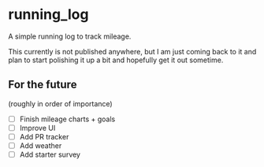 # running_log

A simple running log to track mileage.

This currently is not published anywhere, but I am just coming back to it and plan to start polishing it up a bit and hopefully get it out sometime.

## For the future
(roughly in order of importance)
 - [ ] Finish mileage charts + goals
 - [ ] Improve UI
 - [ ] Add PR tracker
 - [ ] Add weather
 - [ ] Add starter survey
